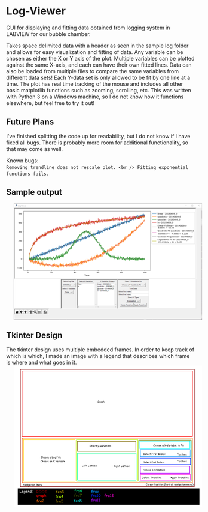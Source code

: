 # Log-Viewer
GUI for displaying and fitting data obtained from logging system in LABVIEW for our bubble chamber.

Takes space delimited data with a header as seen in the sample log folder and allows for easy visualization and fitting of data. Any variable can be chosen as either the X or Y axis of the plot. Multiple variables can be plotted against the same X-axis, and each can have their own fitted lines. Data can also be loaded from multiple files to compare the same variables from different data sets! Each Y-data set is only allowed to be fit by one line at a time. The plot has real time tracking of the mouse and includes all other basic matplotlib functions such as zooming, scrolling, etc. This was written with Python 3 on a Windows machine, so I do not know how it functions elsewhere, but feel free to try it out!

## Future Plans
I've finished splitting the code up for readability, but I do not know if I have fixed all bugs. There is probably more room for additional functionality, so that may come as well.

Known bugs: <br />
`
Removing trendline does not rescale plot. <br />
Fitting exponential functions fails.
`


## Sample output
<img align="center" src="./Images/sample.PNG" alt="Example plot" title="Sample plots over time" hspace="20"/>

## Tkinter Design
The tkinter design uses multiple embedded frames. In order to keep track of which is which, I made an image with a legend that describes which frame is where and what goes in it.
<img align="center" src="./Images/tkinter_layout.png" alt="Example plot" title="Temperature plots over time" hspace="20"/>
